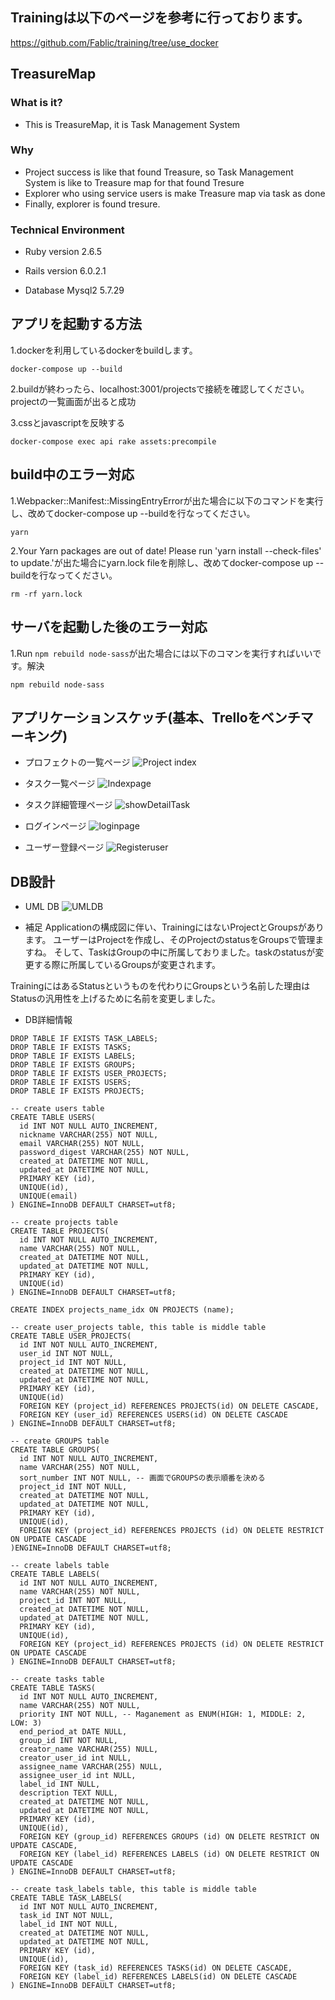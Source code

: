 ## Trainingは以下のページを参考に行っております。
https://github.com/Fablic/training/tree/use_docker

## TreasureMap

### What is it?
- This is TreasureMap, it is Task Management System

### Why
- Project success is like that found Treasure, so Task Management System is like to Treasure map for that found Tresure
- Explorer who using service users is make Treasure map via task as done
- Finally, explorer is found tresure.

### Technical Environment
* Ruby version
2.6.5

* Rails version
6.0.2.1

* Database
Mysql2
5.7.29

## アプリを起動する方法
1.dockerを利用しているdockerをbuildします。
```
docker-compose up --build
```
2.buildが終わったら、localhost:3001/projectsで接続を確認してください。projectの一覧画面が出ると成功

3.cssとjavascriptを反映する
```
docker-compose exec api rake assets:precompile
```


## build中のエラー対応
1.Webpacker::Manifest::MissingEntryErrorが出た場合に以下のコマンドを実行し、改めてdocker-compose up --buildを行なってください。

```
yarn
```

2.Your Yarn packages are out of date! Please run 'yarn install --check-files' to update.'が出た場合にyarn.lock fileを削除し、改めてdocker-compose up --buildを行なってください。

```
rm -rf yarn.lock
```

## サーバを起動した後のエラー対応
1.Run `npm rebuild node-sass`が出た場合には以下のコマンを実行すればいいです。解決

```
npm rebuild node-sass
```


## アプリケーションスケッチ(基本、Trelloをベンチマーキング)
- プロフェクトの一覧ページ
![Project index](https://user-images.githubusercontent.com/18366817/74903204-a5a9a580-53eb-11ea-9c71-341ba39146d0.jpg)

- タスク一覧ページ
![Indexpage](https://user-images.githubusercontent.com/18366817/74700095-ee275e80-5245-11ea-8db0-4a3854fe0393.jpg)

- タスク詳細管理ページ
![showDetailTask](https://user-images.githubusercontent.com/18366817/74700124-07300f80-5246-11ea-86fa-7903b050d241.jpg)

- ログインページ
![loginpage](https://user-images.githubusercontent.com/18366817/74700155-14e59500-5246-11ea-8355-119743c6c9a3.jpg)

- ユーザー登録ページ
![Registeruser](https://user-images.githubusercontent.com/18366817/74700174-2038c080-5246-11ea-8a9a-87abcfae025d.jpg)

## DB設計

- UML DB
![UMLDB](https://user-images.githubusercontent.com/18366817/75217971-082fe680-57dc-11ea-8d04-0241e5618aba.jpg)

- 補足
Applicationの構成図に伴い、TrainingにはないProjectとGroupsがあります。
ユーザーはProjectを作成し、そのProjectのstatusをGroupsで管理ますね。
そして、TaskはGroupの中に所属しておりました。taskのstatusが変更する際に所属しているGroupsが変更されます。

TrainingにはあるStatusというものを代わりにGroupsという名前した理由は
Statusの汎用性を上げるために名前を変更しました。

- DB詳細情報
```
DROP TABLE IF EXISTS TASK_LABELS;
DROP TABLE IF EXISTS TASKS;
DROP TABLE IF EXISTS LABELS;
DROP TABLE IF EXISTS GROUPS;
DROP TABLE IF EXISTS USER_PROJECTS;
DROP TABLE IF EXISTS USERS;
DROP TABLE IF EXISTS PROJECTS;

-- create users table
CREATE TABLE USERS(
  id INT NOT NULL AUTO_INCREMENT,
  nickname VARCHAR(255) NOT NULL,
  email VARCHAR(255) NOT NULL,
  password_digest VARCHAR(255) NOT NULL,
  created_at DATETIME NOT NULL,
  updated_at DATETIME NOT NULL,
  PRIMARY KEY (id),
  UNIQUE(id),
  UNIQUE(email)
) ENGINE=InnoDB DEFAULT CHARSET=utf8;

-- create projects table
CREATE TABLE PROJECTS(
  id INT NOT NULL AUTO_INCREMENT,
  name VARCHAR(255) NOT NULL,
  created_at DATETIME NOT NULL,
  updated_at DATETIME NOT NULL,
  PRIMARY KEY (id),
  UNIQUE(id)
) ENGINE=InnoDB DEFAULT CHARSET=utf8;

CREATE INDEX projects_name_idx ON PROJECTS (name);

-- create user_projects table, this table is middle table
CREATE TABLE USER_PROJECTS(
  id INT NOT NULL AUTO_INCREMENT,
  user_id INT NOT NULL,
  project_id INT NOT NULL,
  created_at DATETIME NOT NULL,
  updated_at DATETIME NOT NULL,
  PRIMARY KEY (id),
  UNIQUE(id)
  FOREIGN KEY (project_id) REFERENCES PROJECTS(id) ON DELETE CASCADE,
  FOREIGN KEY (user_id) REFERENCES USERS(id) ON DELETE CASCADE
) ENGINE=InnoDB DEFAULT CHARSET=utf8;

-- create GROUPS table
CREATE TABLE GROUPS(
  id INT NOT NULL AUTO_INCREMENT,
  name VARCHAR(255) NOT NULL,
  sort_number INT NOT NULL, -- 画面でGROUPSの表示順番を決める
  project_id INT NOT NULL,
  created_at DATETIME NOT NULL,
  updated_at DATETIME NOT NULL,
  PRIMARY KEY (id),
  UNIQUE(id),
  FOREIGN KEY (project_id) REFERENCES PROJECTS (id) ON DELETE RESTRICT ON UPDATE CASCADE
)ENGINE=InnoDB DEFAULT CHARSET=utf8;

-- create labels table
CREATE TABLE LABELS(
  id INT NOT NULL AUTO_INCREMENT,
  name VARCHAR(255) NOT NULL,
  project_id INT NOT NULL,
  created_at DATETIME NOT NULL,
  updated_at DATETIME NOT NULL,
  PRIMARY KEY (id),
  UNIQUE(id),
  FOREIGN KEY (project_id) REFERENCES PROJECTS (id) ON DELETE RESTRICT ON UPDATE CASCADE
) ENGINE=InnoDB DEFAULT CHARSET=utf8;

-- create tasks table
CREATE TABLE TASKS(
  id INT NOT NULL AUTO_INCREMENT,
  name VARCHAR(255) NOT NULL,
  priority INT NOT NULL, -- Maganement as ENUM(HIGH: 1, MIDDLE: 2, LOW: 3)
  end_period_at DATE NULL,
  group_id INT NOT NULL,
  creator_name VARCHAR(255) NULL,
  creator_user_id int NULL,
  assignee_name VARCHAR(255) NULL,
  assignee_user_id int NULL,
  label_id INT NULL,
  description TEXT NULL,
  created_at DATETIME NOT NULL,
  updated_at DATETIME NOT NULL,
  PRIMARY KEY (id),
  UNIQUE(id),
  FOREIGN KEY (group_id) REFERENCES GROUPS (id) ON DELETE RESTRICT ON UPDATE CASCADE,
  FOREIGN KEY (label_id) REFERENCES LABELS (id) ON DELETE RESTRICT ON UPDATE CASCADE
) ENGINE=InnoDB DEFAULT CHARSET=utf8;

-- create task_labels table, this table is middle table
CREATE TABLE TASK_LABELS(
  id INT NOT NULL AUTO_INCREMENT,
  task_id INT NOT NULL,
  label_id INT NOT NULL,
  created_at DATETIME NOT NULL,
  updated_at DATETIME NOT NULL,
  PRIMARY KEY (id),
  UNIQUE(id),
  FOREIGN KEY (task_id) REFERENCES TASKS(id) ON DELETE CASCADE,
  FOREIGN KEY (label_id) REFERENCES LABELS(id) ON DELETE CASCADE
) ENGINE=InnoDB DEFAULT CHARSET=utf8;
```
